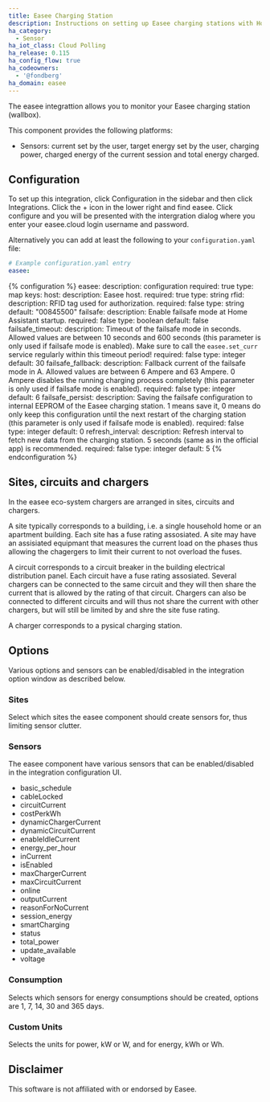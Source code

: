 ```yaml
---
title: Easee Charging Station
description: Instructions on setting up Easee charging stations with Home Assistant.
ha_category:
  - Sensor
ha_iot_class: Cloud Polling
ha_release: 0.115
ha_config_flow: true
ha_codeowners:
  - '@fondberg'
ha_domain: easee
---
```


The easee integrattion allows you to monitor your Easee charging station (wallbox). 

This component provides the following platforms:

- Sensors: current set by the user, target energy set by the user, charging power, charged energy of the current session and total energy charged.

## Configuration

To set up this integration, click Configuration in the sidebar and then click Integrations. Click the + icon in the lower right and find easee. Click configure and you will be presented with the intergration dialog where you enter your easee.cloud login username and password.

Alternatively you can add at least the following to your `configuration.yaml` file:

```yaml
# Example configuration.yaml entry
easee:
```


{% configuration %}
easee:
  description: configuration
  required: true
  type: map
  keys:
    host:
      description: Easee host.
      required: true
      type: string
    rfid:
      description: RFID tag used for authorization.
      required: false
      type: string
      default: "00845500"
    failsafe:
      description: Enable failsafe mode at Home Assistant startup.
      required: false
      type: boolean
      default: false
    failsafe_timeout:
      description: Timeout of the failsafe mode in seconds. Allowed values are between 10 seconds and 600 seconds (this parameter is only used if failsafe mode is enabled). Make sure to call the `easee.set_curr` service regularly within this timeout period!
      required: false
      type: integer
      default: 30
    failsafe_fallback:
      description: Fallback current of the failsafe mode in A. Allowed values are between 6 Ampere and 63 Ampere. 0 Ampere disables the running charging process completely (this parameter is only used if failsafe mode is enabled).
      required: false
      type: integer
      default: 6
    failsafe_persist:
      description: Saving the failsafe configuration to internal EEPROM of the Easee charging station. 1 means save it, 0 means do only keep this configuration until the next restart of the charging station (this parameter is only used if failsafe mode is enabled).
      required: false
      type: integer
      default: 0
    refresh_interval:
      description: Refresh interval to fetch new data from the charging station. 5 seconds (same as in the official app) is recommended.
      required: false
      type: integer
      default: 5
{% endconfiguration %}

## Sites, circuits and chargers

In the easee eco-system chargers are arranged in sites, circuits and chargers.

A site typically corresponds to a building, i.e. a single household home or an apartment building. Each site has a fuse rating assosiated. A site may have an assisiated equipmant that measures the current load on the phases thus allowing the chagergers to limit their current to not overload the fuses.

A circuit corresponds to a circuit breaker in the building electrical distribution panel. Each circuit have a fuse rating assosiated. Several chargers can be connected to the same circuit and they will then share the current that is allowed by the rating of that circuit. Chargers can also be connected to different circuits and will thus not share the current with other chargers, but will still be limited by and shre the site fuse rating.

A charger corresponds to a pysical charging station.

## Options

Various options and sensors can be enabled/disabled in the integration option window as described below. 

### Sites

Select which sites the easee component should create sensors for, thus limiting sensor clutter.

### Sensors

The easee component have various sensors that can be enabled/disabled in the integration configuration UI.

- basic_schedule
- cableLocked
- circuitCurrent
- costPerkWh
- dynamicChargerCurrent
- dynamicCircuitCurrent
- enableIdleCurrent
- energy_per_hour
- inCurrent
- isEnabled
- maxChargerCurrent
- maxCircuitCurrent
- online
- outputCurrent
- reasonForNoCurrent
- session_energy
- smartCharging
- status
- total_power
- update_available
- voltage

### Consumption

Selects which sensors for energy consumptions should be created, options are 1, 7, 14, 30 and 365 days.

### Custom Units

Selects the units for power, kW or W, and for energy, kWh or Wh.

## Disclaimer

This software is not affiliated with or endorsed by Easee.
